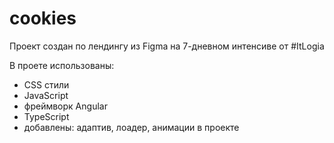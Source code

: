 # cookies
Проект создан по лендингу из Figma на 7-дневном интенсиве от #ItLogia

В проете использованы:
- CSS стили
- JavaScript
- фреймворк Angular
- TypeScript
- добавлены: адаптив, лоадер, анимации в проекте
